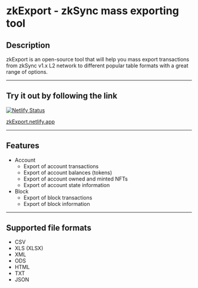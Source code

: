 # zkExport - zkSync mass exporting tool

## Description

zkExport is an open-source tool that will help you mass export transactions from zkSync v1.x L2 network to different popular table formats with a great range of options.

---

## Try it out by following the link

[![Netlify Status](https://api.netlify.com/api/v1/badges/422a6173-7a41-41a3-ae96-d51c43779f36/deploy-status)](https://app.netlify.com/sites/zkexport/deploys)

[zkExport.netlify.app](https://zkexport.netlify.app)

---

## Features
- Account
    - Export of account transactions
    - Export of account balances (tokens)
    - Export of account owned and minted NFTs
    - Export of account state information
- Block
    - Export of block transactions
    - Export of block information

---

## Supported file formats
- CSV
- XLS (XLSX)
- XML
- ODS
- HTML
- TXT
- JSON